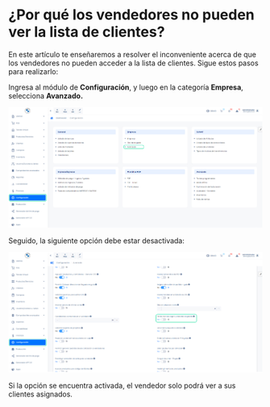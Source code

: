 # ¿Por qué los vendedores no pueden ver la lista de clientes?

En este artículo te enseñaremos a resolver el inconveniente acerca de que los vendedores no pueden acceder a la lista de clientes. Sigue estos pasos para realizarlo:

Ingresa al módulo de **Configuración**, y luego en la categoría **Empresa**, selecciona **Avanzado.**

![Alt text](img/sistema2.jpg)

Seguido, la siguiente opción debe estar desactivada:

![Alt text](img/sistema3.jpg)

Si la opción se encuentra activada, el vendedor solo podrá ver a sus clientes asignados.
